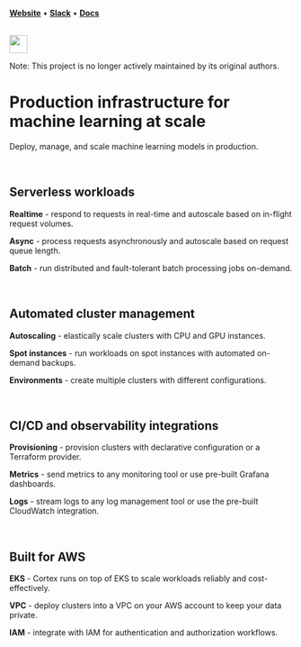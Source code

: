 **[Website](https://www.cortex.dev)** • **[Slack](https://community.cortex.dev)** • **[Docs](https://docs.cortex.dev)**

<br>

<img src='https://cortex-public.s3.us-west-2.amazonaws.com/logo.png' height='32'>

<br>

Note: This project is no longer actively maintained by its original authors.

# Production infrastructure for machine learning at scale

Deploy, manage, and scale machine learning models in production.

<br>

## Serverless workloads

**Realtime** - respond to requests in real-time and autoscale based on in-flight request volumes.

**Async** - process requests asynchronously and autoscale based on request queue length.

**Batch** - run distributed and fault-tolerant batch processing jobs on-demand.

<br>

## Automated cluster management

**Autoscaling** - elastically scale clusters with CPU and GPU instances.

**Spot instances** - run workloads on spot instances with automated on-demand backups.

**Environments** - create multiple clusters with different configurations.

<br>

## CI/CD and observability integrations

**Provisioning** - provision clusters with declarative configuration or a Terraform provider.

**Metrics** - send metrics to any monitoring tool or use pre-built Grafana dashboards.

**Logs** - stream logs to any log management tool or use the pre-built CloudWatch integration.

<br>

## Built for AWS

**EKS** - Cortex runs on top of EKS to scale workloads reliably and cost-effectively.

**VPC** - deploy clusters into a VPC on your AWS account to keep your data private.

**IAM** - integrate with IAM for authentication and authorization workflows.

